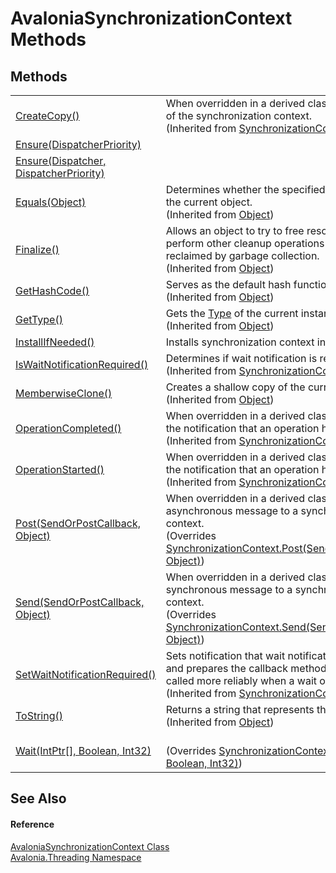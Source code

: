 # AvaloniaSynchronizationContext Methods




## Methods
<table>
<tr>
<td><a href="https://learn.microsoft.com/dotnet/api/system.threading.synchronizationcontext.createcopy" target="_blank" rel="noopener noreferrer">CreateCopy()</a></td>
<td>When overridden in a derived class, creates a copy of the synchronization context.<br />(Inherited from <a href="https://learn.microsoft.com/dotnet/api/system.threading.synchronizationcontext" target="_blank" rel="noopener noreferrer">SynchronizationContext</a>)</td>
</tr>
<tr>
<td><a href="M_Avalonia_Threading_AvaloniaSynchronizationContext_Ensure_1">Ensure(DispatcherPriority)</a></td>
<td> </td>
</tr>
<tr>
<td><a href="M_Avalonia_Threading_AvaloniaSynchronizationContext_Ensure">Ensure(Dispatcher, DispatcherPriority)</a></td>
<td> </td>
</tr>
<tr>
<td><a href="https://learn.microsoft.com/dotnet/api/system.object.equals#system-object-equals(system-object)" target="_blank" rel="noopener noreferrer">Equals(Object)</a></td>
<td>Determines whether the specified object is equal to the current object.<br />(Inherited from <a href="https://learn.microsoft.com/dotnet/api/system.object" target="_blank" rel="noopener noreferrer">Object</a>)</td>
</tr>
<tr>
<td><a href="https://learn.microsoft.com/dotnet/api/system.object.finalize" target="_blank" rel="noopener noreferrer">Finalize()</a></td>
<td>Allows an object to try to free resources and perform other cleanup operations before it is reclaimed by garbage collection.<br />(Inherited from <a href="https://learn.microsoft.com/dotnet/api/system.object" target="_blank" rel="noopener noreferrer">Object</a>)</td>
</tr>
<tr>
<td><a href="https://learn.microsoft.com/dotnet/api/system.object.gethashcode" target="_blank" rel="noopener noreferrer">GetHashCode()</a></td>
<td>Serves as the default hash function.<br />(Inherited from <a href="https://learn.microsoft.com/dotnet/api/system.object" target="_blank" rel="noopener noreferrer">Object</a>)</td>
</tr>
<tr>
<td><a href="https://learn.microsoft.com/dotnet/api/system.object.gettype" target="_blank" rel="noopener noreferrer">GetType()</a></td>
<td>Gets the <a href="https://learn.microsoft.com/dotnet/api/system.type" target="_blank" rel="noopener noreferrer">Type</a> of the current instance.<br />(Inherited from <a href="https://learn.microsoft.com/dotnet/api/system.object" target="_blank" rel="noopener noreferrer">Object</a>)</td>
</tr>
<tr>
<td><a href="M_Avalonia_Threading_AvaloniaSynchronizationContext_InstallIfNeeded">InstallIfNeeded()</a></td>
<td>Installs synchronization context in current thread</td>
</tr>
<tr>
<td><a href="https://learn.microsoft.com/dotnet/api/system.threading.synchronizationcontext.iswaitnotificationrequired" target="_blank" rel="noopener noreferrer">IsWaitNotificationRequired()</a></td>
<td>Determines if wait notification is required.<br />(Inherited from <a href="https://learn.microsoft.com/dotnet/api/system.threading.synchronizationcontext" target="_blank" rel="noopener noreferrer">SynchronizationContext</a>)</td>
</tr>
<tr>
<td><a href="https://learn.microsoft.com/dotnet/api/system.object.memberwiseclone" target="_blank" rel="noopener noreferrer">MemberwiseClone()</a></td>
<td>Creates a shallow copy of the current <a href="https://learn.microsoft.com/dotnet/api/system.object" target="_blank" rel="noopener noreferrer">Object</a>.<br />(Inherited from <a href="https://learn.microsoft.com/dotnet/api/system.object" target="_blank" rel="noopener noreferrer">Object</a>)</td>
</tr>
<tr>
<td><a href="https://learn.microsoft.com/dotnet/api/system.threading.synchronizationcontext.operationcompleted" target="_blank" rel="noopener noreferrer">OperationCompleted()</a></td>
<td>When overridden in a derived class, responds to the notification that an operation has completed.<br />(Inherited from <a href="https://learn.microsoft.com/dotnet/api/system.threading.synchronizationcontext" target="_blank" rel="noopener noreferrer">SynchronizationContext</a>)</td>
</tr>
<tr>
<td><a href="https://learn.microsoft.com/dotnet/api/system.threading.synchronizationcontext.operationstarted" target="_blank" rel="noopener noreferrer">OperationStarted()</a></td>
<td>When overridden in a derived class, responds to the notification that an operation has started.<br />(Inherited from <a href="https://learn.microsoft.com/dotnet/api/system.threading.synchronizationcontext" target="_blank" rel="noopener noreferrer">SynchronizationContext</a>)</td>
</tr>
<tr>
<td><a href="M_Avalonia_Threading_AvaloniaSynchronizationContext_Post">Post(SendOrPostCallback, Object)</a></td>
<td>When overridden in a derived class, dispatches an asynchronous message to a synchronization context.<br />(Overrides <a href="https://learn.microsoft.com/dotnet/api/system.threading.synchronizationcontext.post" target="_blank" rel="noopener noreferrer">SynchronizationContext.Post(SendOrPostCallback, Object)</a>)</td>
</tr>
<tr>
<td><a href="M_Avalonia_Threading_AvaloniaSynchronizationContext_Send">Send(SendOrPostCallback, Object)</a></td>
<td>When overridden in a derived class, dispatches a synchronous message to a synchronization context.<br />(Overrides <a href="https://learn.microsoft.com/dotnet/api/system.threading.synchronizationcontext.send" target="_blank" rel="noopener noreferrer">SynchronizationContext.Send(SendOrPostCallback, Object)</a>)</td>
</tr>
<tr>
<td><a href="https://learn.microsoft.com/dotnet/api/system.threading.synchronizationcontext.setwaitnotificationrequired" target="_blank" rel="noopener noreferrer">SetWaitNotificationRequired()</a></td>
<td>Sets notification that wait notification is required and prepares the callback method so it can be called more reliably when a wait occurs.<br />(Inherited from <a href="https://learn.microsoft.com/dotnet/api/system.threading.synchronizationcontext" target="_blank" rel="noopener noreferrer">SynchronizationContext</a>)</td>
</tr>
<tr>
<td><a href="https://learn.microsoft.com/dotnet/api/system.object.tostring" target="_blank" rel="noopener noreferrer">ToString()</a></td>
<td>Returns a string that represents the current object.<br />(Inherited from <a href="https://learn.microsoft.com/dotnet/api/system.object" target="_blank" rel="noopener noreferrer">Object</a>)</td>
</tr>
<tr>
<td><a href="M_Avalonia_Threading_AvaloniaSynchronizationContext_Wait">Wait(IntPtr[], Boolean, Int32)</a></td>
<td><br />(Overrides <a href="https://learn.microsoft.com/dotnet/api/system.threading.synchronizationcontext.wait" target="_blank" rel="noopener noreferrer">SynchronizationContext.Wait(IntPtr[], Boolean, Int32)</a>)</td>
</tr>
</table>

## See Also


#### Reference
<a href="T_Avalonia_Threading_AvaloniaSynchronizationContext">AvaloniaSynchronizationContext Class</a>  
<a href="N_Avalonia_Threading">Avalonia.Threading Namespace</a>  

